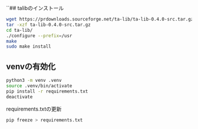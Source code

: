``## talibのインストール

```bash
wget https://prdownloads.sourceforge.net/ta-lib/ta-lib-0.4.0-src.tar.gz
tar -xzf ta-lib-0.4.0-src.tar.gz
cd ta-lib/
./configure --prefix=/usr
make
sudo make install
```

## venvの有効化
```bash
python3 -m venv .venv
source .venv/bin/activate
pip install -r requirements.txt
deactivate
```

requirements.txtの更新
```bash
pip freeze > requirements.txt
```